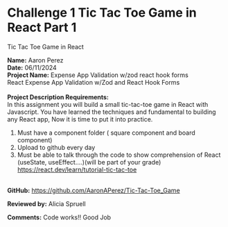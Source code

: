 # Challenge 1 Tic Tac Toe Game in React Part 1 <br>
Tic Tac Toe Game in React

<b>Name:</b> Aaron Perez <br>
<b>Date:</b> 06/11/2024 <br>
<b>Project Name:</b> Expense App Validation w/zod react hook forms <br>
React Expense App Validation  w/Zod and React Hook Forms <br>
<br>
<b>Project Description Requirements:</b> <br>
In this assignment you will build a small tic-tac-toe game in React with Javascript. You have learned the techniques and fundamental to building any React app, Now it is time to put it into practice. <br>
1) Must have a component folder ( square component and board component) <br>
2) Upload to github every day <br>
3) Must be able to talk through the code to show comprehension of React (useState, useEffect....)(will be part of your grade) <br>
https://react.dev/learn/tutorial-tic-tac-toe <br><br>

<b>GitHub:</b> https://github.com/AaronAPerez/Tic-Tac-Toe_Game <br>

<b>Reviewed by:</b> Alicia Spruell <br>

<b>Comments:</b> Code works!! Good Job<br>
